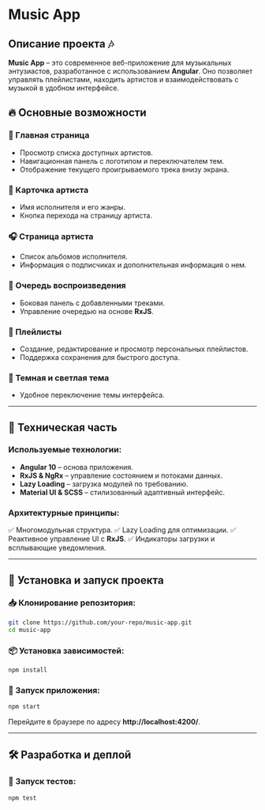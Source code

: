 # Music App

## Описание проекта 🎶
**Music App** – это современное веб-приложение для музыкальных энтузиастов, разработанное с использованием **Angular**. Оно позволяет управлять плейлистами, находить артистов и взаимодействовать с музыкой в удобном интерфейсе.

## 🔥 Основные возможности

### 🎵 Главная страница
- Просмотр списка доступных артистов.
- Навигационная панель с логотипом и переключателем тем.
- Отображение текущего проигрываемого трека внизу экрана.

### 🎤 Карточка артиста
- Имя исполнителя и его жанры.
- Кнопка перехода на страницу артиста.

### 🎧 Страница артиста
- Список альбомов исполнителя.
- Информация о подписчиках и дополнительная информация о нем.

### 🎼 Очередь воспроизведения
- Боковая панель с добавленными треками.
- Управление очередью на основе **RxJS**.

### 📁 Плейлисты
- Создание, редактирование и просмотр персональных плейлистов.
- Поддержка сохранения для быстрого доступа.

### 🌙 Темная и светлая тема
- Удобное переключение темы интерфейса.

---

## 🚀 Техническая часть

### Используемые технологии:
- **Angular 10** – основа приложения.
- **RxJS & NgRx** – управление состоянием и потоками данных.
- **Lazy Loading** – загрузка модулей по требованию.
- **Material UI & SCSS** – стилизованный адаптивный интерфейс.

### Архитектурные принципы:
✅ Многомодульная структура.
✅ Lazy Loading для оптимизации.
✅ Реактивное управление UI с **RxJS**.
✅ Индикаторы загрузки и всплывающие уведомления.

---

## 📌 Установка и запуск проекта

### 📥 Клонирование репозитория:
```sh
git clone https://github.com/your-repo/music-app.git
cd music-app
```

### 📦 Установка зависимостей:
```sh
npm install
```

### 🏃 Запуск приложения:
```sh
npm start
```
Перейдите в браузере по адресу **http://localhost:4200/**.

---

## 🛠️ Разработка и деплой
### 📌 Запуск тестов:
```sh
npm test
```



